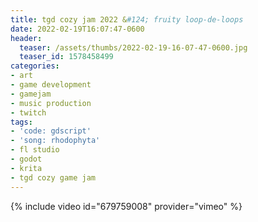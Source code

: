 ```yaml
---
title: tgd cozy jam 2022 &#124; fruity loop-de-loops
date: 2022-02-19T16:07:47-0600
header:
  teaser: /assets/thumbs/2022-02-19-16-07-47-0600.jpg
  teaser_id: 1578458499
categories:
- art
- game development
- gamejam
- music production
- twitch
tags:
- 'code: gdscript'
- 'song: rhodophyta'
- fl studio
- godot
- krita
- tgd cozy game jam
---
```

{% include video id="679759008" provider="vimeo" %}
